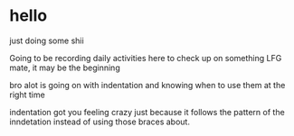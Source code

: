 # hello
just doing some shii


Going to be recording daily activities here to check up on something
LFG mate, it may be the beginning 

bro alot is going on with indentation and knowing when to use them at the right time


indentation got you feeling crazy just because it follows the pattern of the inndetation instead of using those braces about. 
